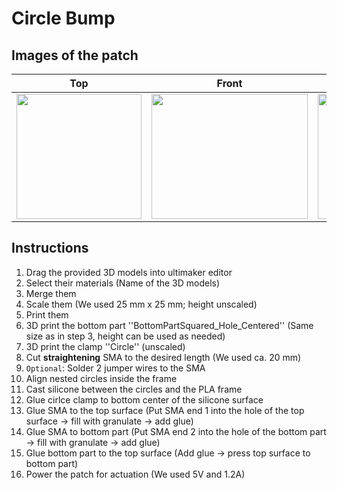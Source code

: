 # Circle Bump
## Images of the patch

Top            |  Front |   Whole patch | Actuated
:-------------------------:|:-------------------------:|:-------------------------:|:-------------------------:
<img src="https://user-images.githubusercontent.com/82590951/193458286-d20c1bf7-bde7-4367-829f-08cc044811f6.png" width="200" height="200" />|<img src="https://user-images.githubusercontent.com/82590951/193458304-13b573f0-9a44-47b1-a782-5a132a79ba62.png" width="250" height="200" />|<img src="https://user-images.githubusercontent.com/82590951/193458315-e3684dbf-0d37-4de4-9800-12b7cbaa4ebf.png" width="250" height="200" />|<img src="https://user-images.githubusercontent.com/82590951/193458326-db59e7f6-3288-4969-8c59-82adc700457d.png" width="250" height="200" />

## Instructions

1. Drag the provided 3D models into ultimaker editor
2. Select their materials (Name of the 3D models)
3. Merge them
4. Scale them (We used 25 mm x 25 mm; height unscaled)
5. Print them
6. 3D print the bottom part ''BottomPartSquared_Hole_Centered'' (Same size as in step 3, height can be used as needed)
7. 3D print the clamp ''Circle'' (unscaled)
8. Cut **straightening** SMA to the desired length (We used ca. 20 mm)
9. `Optional`: Solder 2 jumper wires to the SMA
10. Align nested circles inside the frame
11. Cast silicone between the circles and the PLA frame
12. Glue cirlce clamp to bottom center of the silicone surface
13. Glue SMA to the top surface (Put SMA end 1 into the hole of the top surface → fill with granulate → add glue)
14. Glue SMA to bottom part (Put SMA end 2 into the hole of the bottom part → fill with granulate → add glue)
15. Glue bottom part to the top surface (Add glue &#8594; press top surface to bottom part)
16. Power the patch for actuation (We used 5V and 1.2A)
